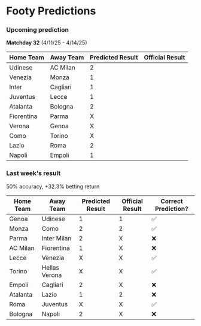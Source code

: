# Footy Predictions

### Upcoming prediction

**Matchday 32** (4/11/25 - 4/14/25)

| Home Team  | Away Team | Predicted Result | Official Result |
| ---------- | --------- | ---------------- | --------------- |
| Udinese    | AC Milan  | 2                |                 |
| Venezia    | Monza     | 1                |                 |
| Inter      | Cagliari  | 1                |                 |
| Juventus   | Lecce     | 1                |                 |
| Atalanta   | Bologna   | 2                |                 |
| Fiorentina | Parma     | X                |                 |
| Verona     | Genoa     | X                |                 |
| Como       | Torino    | X                |                 |
| Lazio      | Roma      | 2                |                 |
| Napoli     | Empoli    | 1                |                 |

### Last week's result

50% accuracy, +32.3% betting return

| Home Team | Away Team     | Predicted Result | Official Result | Correct Prediction? |
| --------- | ------------- | ---------------- | --------------- | ------------------- |
| Genoa     | Udinese       | 1                | 1               | ✅                  |
| Monza     | Como          | 2                | 2               | ✅                  |
| Parma     | Inter Milan   | 2                | X               | ❌                  |
| AC Milan  | Fiorentina    | 1                | X               | ❌                  |
| Lecce     | Venezia       | X                | X               | ✅                  |
| Torino    | Hellas Verona | X                | X               | ✅                  |
| Empoli    | Cagliari      | 2                | X               | ❌                  |
| Atalanta  | Lazio         | 1                | 2               | ❌                  |
| Roma      | Juventus      | X                | X               | ✅                  |
| Bologna   | Napoli        | 2                | X               | ❌                  |
